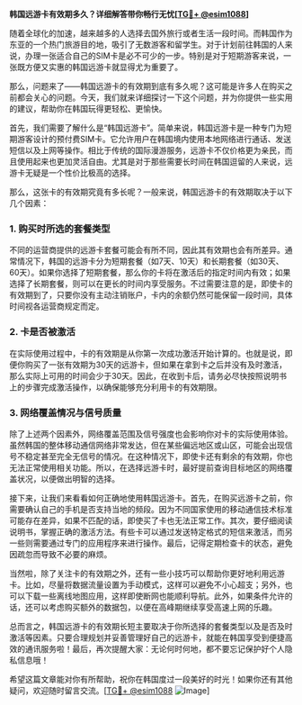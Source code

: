 **韩国远游卡有效期多久？详细解答带你畅行无忧[[TG💪+ @esim1088](https://t.me/s/esim1088)]**

随着全球化的加速，越来越多的人选择去国外旅行或者生活一段时间。而韩国作为东亚的一个热门旅游目的地，吸引了无数游客和留学生。对于计划前往韩国的人来说，办理一张适合自己的SIM卡是必不可少的一步。特别是对于短期游客来说，一张既方便又实惠的韩国远游卡就显得尤为重要了。

那么，问题来了——韩国远游卡的有效期到底有多久呢？这可能是许多人在购买之前都会关心的问题。今天，我们就来详细探讨一下这个问题，并为你提供一些实用的建议，帮助你在韩国玩得更轻松、更愉快。

首先，我们需要了解什么是“韩国远游卡”。简单来说，韩国远游卡是一种专门为短期游客设计的预付费SIM卡。它允许用户在韩国境内使用本地网络进行通话、发送短信以及上网等操作。相比于传统的国际漫游服务，远游卡不仅价格更为亲民，而且使用起来也更加灵活自由。尤其是对于那些需要长时间在韩国逗留的人来说，远游卡无疑是一个性价比极高的选择。

那么，这张卡的有效期究竟有多长呢？一般来说，韩国远游卡的有效期取决于以下几个因素：

### 1. 购买时所选的套餐类型

不同的运营商提供的远游卡套餐可能会有所不同，因此其有效期也会有所差异。通常情况下，韩国的远游卡分为短期套餐（如7天、10天）和长期套餐（如30天、60天）。如果你选择了短期套餐，那么你的卡将在激活后的指定时间内有效；如果选择了长期套餐，则可以在更长的时间内享受服务。不过需要注意的是，即使卡的有效期到了，只要你没有主动注销账户，卡内的余额仍然可能保留一段时间，具体时间视各运营商规定而定。

### 2. 卡是否被激活

在实际使用过程中，卡的有效期是从你第一次成功激活开始计算的。也就是说，即便你购买了一张有效期为30天的远游卡，但如果在拿到卡之后并没有及时激活，那么实际上可用的时间会少于30天。因此，在收到卡后，请务必尽快按照说明书上的步骤完成激活操作，以确保能够充分利用卡的有效期限。

### 3. 网络覆盖情况与信号质量

除了上述两个因素外，网络覆盖范围及信号强度也会影响你对卡的实际使用体验。虽然韩国的整体移动通信网络非常发达，但在某些偏远地区或山区，可能会出现信号不稳定甚至完全无信号的情况。在这种情况下，即使卡还有剩余的有效期，你也无法正常使用相关功能。所以，在选择远游卡时，最好提前查询目标地区的网络覆盖状况，以便做出明智的选择。

接下来，让我们来看看如何正确地使用韩国远游卡。首先，在购买远游卡之前，你需要确认自己的手机是否支持当地的频段。因为不同国家使用的移动通信技术标准可能存在差异，如果不匹配的话，即使买了卡也无法正常工作。其次，要仔细阅读说明书，掌握正确的激活方法。有些卡可以通过发送特定格式的短信来激活，而另一些则需要通过专门的应用程序来进行操作。最后，记得定期检查卡的状态，避免因疏忽而导致不必要的麻烦。

当然啦，除了关注卡的有效期之外，还有一些小技巧可以帮助你更好地利用远游卡。比如，尽量将数据流量设置为手动模式，这样可以避免不小心超支；另外，也可以下载一些离线地图应用，这样即使断网也能顺利导航。此外，如果条件允许的话，还可以考虑购买额外的数据包，以便在高峰期继续享受高速上网的乐趣。

总而言之，韩国远游卡的有效期长短主要取决于你所选择的套餐类型以及是否及时激活等因素。只要合理规划并妥善管理好自己的远游卡，就能在韩国享受到便捷高效的通讯服务啦！最后，再次提醒大家：无论何时何地，都不要忘记保护好个人隐私信息哦！

希望这篇文章能对你有所帮助，祝你在韩国度过一段美好的时光！如果你还有其他疑问，欢迎随时留言交流。[[TG💪+ @esim1088](https://t.me/s/esim1088) ![Image](https://i.postimg.cc/4NQfJmqS/Snipaste-2025-05-13-00-14-12.png)]